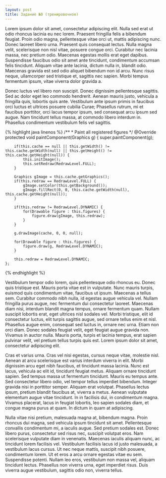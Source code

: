 ```yaml
---
layout: post
title: Задание №0 (тренировочное)
---
```


Lorem ipsum dolor sit amet, consectetur adipiscing elit. Nulla sed erat ut odio rhoncus lacinia eu nec lorem. Praesent fringilla felis a bibendum feugiat. Proin odio magna, pellentesque vitae orci ut, mattis adipiscing nunc. Donec laoreet libero urna. Praesent quis consequat lectus. Nulla magna velit, scelerisque non nisl vitae, posuere congue orci. Curabitur nec lacinia massa, nec pretium odio. Maecenas egestas mollis erat eget dapibus. Suspendisse faucibus odio sit amet ante tincidunt, condimentum accumsan felis tincidunt. Aliquam vitae ante lacinia, dictum nulla in, blandit odio. Maecenas gravida est sed odio aliquet bibendum non id arcu. Nunc risus neque, ullamcorper sed tristique et, sagittis nec sapien. Morbi tempus fermentum ipsum, vitae viverra dolor gravida a.


Donec luctus vel libero non suscipit. Donec dignissim pellentesque sagittis. Sed ac dolor eget leo commodo hendrerit. Aenean mauris justo, vehicula a fringilla quis, lobortis quis ante. Vestibulum ante ipsum primis in faucibus orci luctus et ultrices posuere cubilia Curae; Phasellus rutrum, mi et faucibus porttitor, orci lacus tempor ipsum, sed consequat arcu ipsum sed augue. Nam tincidunt tellus massa, at commodo libero interdum in. Phasellus condimentum vestibulum felis vel sagittis.

{% highlight java linenos %}
	/**
	 * Paint all registered figures
	 */
	@Override
	protected void paintComponent(Graphics g) {
		super.paintComponent(g);

		if(this.cache == null || this.getWidth() != this.cache.getWidth(null) || this.getHeight() != this.cache.getHeight(null)) {
			this.initImage();
			this.setRedraw(RedrawLevel.FULL);
		}

		Graphics gImage = this.cache.getGraphics();
		if(this.redraw == RedrawLevel.FULL) {
			gImage.setColor(this.getBackground());
			gImage.fillRect(0, 0, this.cache.getWidth(null), this.cache.getHeight(null));
		}

		if(this.redraw != RedrawLevel.DYNAMIC) {
			for(Drawable figure : this.figures) {
				figure.draw(gImage, this.redraw);
			}
		}

		g.drawImage(cache, 0, 0, null);

		for(Drawable figure : this.figures) {
			figure.draw(g, RedrawLevel.DYNAMIC);
		}

		this.redraw = RedrawLevel.DYNAMIC;
	};
{% endhighlight %}

Vestibulum tempor odio lorem, quis pellentesque odio rhoncus eu. Donec quis tristique est. Mauris porta vitae est in vulputate. Nunc mauris turpis, euismod quis condimentum vitae, faucibus ut ipsum. Maecenas a tellus sem. Curabitur commodo nibh nulla, id egestas augue vehicula vel. Nullam fringilla purus augue, nec fermentum dui consectetur laoreet. Maecenas diam nisi, interdum blandit magna tempus, ornare fermentum quam. Nullam suscipit lobortis erat, eget ultrices nisl sodales vel. Morbi tristique, elit id consectetur luctus, elit turpis sagittis augue, sed ornare tellus enim et nisl. Phasellus augue enim, consequat sed luctus in, ornare nec urna. Etiam non orci diam. Donec sodales feugiat velit, eget feugiat augue gravida non. Vivamus in auctor nulla. Mauris porta, turpis et lacinia tempus, erat sapien pulvinar velit, vel pretium tellus turpis quis est. Lorem ipsum dolor sit amet, consectetur adipiscing elit.


Cras et varius urna. Cras vel nisi egestas, cursus neque vitae, molestie nisl. Aenean at arcu scelerisque est varius interdum viverra in elit. Morbi dignissim arcu eget nibh faucibus, et tincidunt massa lacinia. Nunc est lacus, vehicula ac elit id, tincidunt feugiat metus. Aliquam ornare tincidunt sapien. Sed tempus massa ut fermentum tincidunt. Mauris eu tempus ante. Sed consectetur libero odio, vel tempor tellus imperdiet bibendum. Integer gravida nisi in porttitor semper. Aliquam erat volutpat. Phasellus lectus ipsum, pretium blandit faucibus at, viverra a metus. Aenean vulputate elementum augue vitae tincidunt. In in facilisis dui, in condimentum magna. Vivamus placerat, lacus in feugiat lobortis, leo sapien sodales diam, et congue magna purus at quam. In dictum in quam at adipiscing.

Nulla vitae nisi pretium, malesuada magna at, bibendum magna. Proin rhoncus dui magna, sed vehicula ipsum tincidunt sit amet. Pellentesque convallis condimentum mi, a iaculis augue. Sed pretium sodales est. Donec libero purus, consectetur sed risus nec, suscipit volutpat eros. Nam scelerisque vulputate diam in venenatis. Maecenas iaculis aliquam nunc, ac tincidunt lorem facilisis vel. Vestibulum facilisis lacus id justo malesuada, a vestibulum lacus cursus. Ut nec neque mattis, suscipit nibh posuere, condimentum lorem. Ut et eros a arcu ornare egestas vitae eu sem. Suspendisse potenti. Nullam leo eros, vestibulum non massa vel, aliquam tincidunt lectus. Phasellus non viverra urna, eget imperdiet risus. Duis viverra augue vestibulum, sagittis odio non, viverra tellus.

